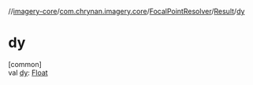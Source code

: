 //[imagery-core](../../../../index.md)/[com.chrynan.imagery.core](../../index.md)/[FocalPointResolver](../index.md)/[Result](index.md)/[dy](dy.md)

# dy

[common]\
val [dy](dy.md): [Float](https://kotlinlang.org/api/latest/jvm/stdlib/kotlin/-float/index.html)
